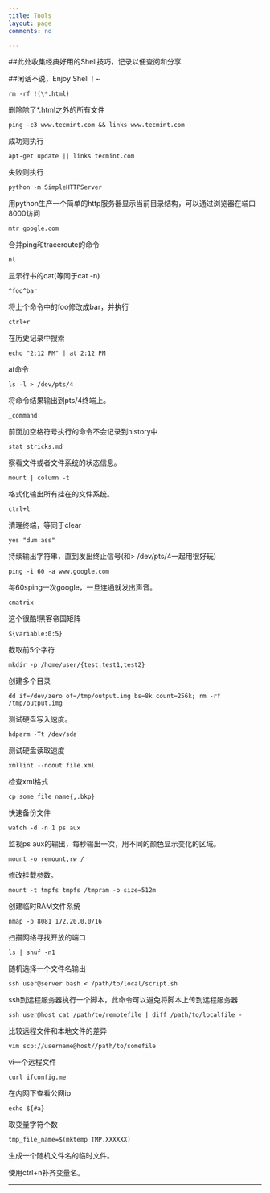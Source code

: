 ```yaml
---
title: Tools
layout: page
comments: no

---
```


##此处收集经典好用的Shell技巧，记录以便查阅和分享

##闲话不说，Enjoy Shell！~

	rm -rf !(\*.html)   
删除除了\*.html之外的所有文件

	ping -c3 www.tecmint.com && links www.tecmint.com	
成功则执行

	apt-get update || links tecmint.com		
失败则执行

	python -m SimpleHTTPServer
用python生产一个简单的http服务器显示当前目录结构，可以通过浏览器在端口8000访问

	mtr google.com
合并ping和traceroute的命令

	nl
显示行书的cat(等同于cat -n)

	^foo^bar
将上个命令中的foo修改成bar，并执行

	ctrl+r
在历史记录中搜索

	echo "2:12 PM" | at 2:12 PM
at命令

	ls -l > /dev/pts/4
将命令结果输出到pts/4终端上。

	_command
前面加空格符号执行的命令不会记录到history中

	stat stricks.md
察看文件或者文件系统的状态信息。

	mount | column -t
格式化输出所有挂在的文件系统。

	ctrl+l
清理终端，等同于clear

	yes "dum ass"
持续输出字符串，直到发出终止信号(和> /dev/pts/4一起用很好玩)

	ping -i 60 -a www.google.com
每60sping一次google，一旦连通就发出声音。

	cmatrix
这个很酷!黑客帝国矩阵

	${variable:0:5}
截取前5个字符

	mkdir -p /home/user/{test,test1,test2}
创建多个目录

	dd if=/dev/zero of=/tmp/output.img bs=8k count=256k; rm -rf /tmp/output.img
测试硬盘写入速度。

	hdparm -Tt /dev/sda
测试硬盘读取速度

	xmllint --noout file.xml
检查xml格式

	cp some_file_name{,.bkp}
快速备份文件

	watch -d -n 1 ps aux
监视ps aux的输出，每秒输出一次，用不同的颜色显示变化的区域。

	mount -o remount,rw /
修改挂载参数。

	mount -t tmpfs tmpfs /tmpram -o size=512m
创建临时RAM文件系统

	nmap -p 8081 172.20.0.0/16
扫描网络寻找开放的端口

	ls | shuf -n1
随机选择一个文件名输出

	ssh user@server bash < /path/to/local/script.sh
ssh到远程服务器执行一个脚本，此命令可以避免将脚本上传到远程服务器

	ssh user@host cat /path/to/remotefile | diff /path/to/localfile -
比较远程文件和本地文件的差异

	vim scp://username@host//path/to/somefile
vi一个远程文件

	curl ifconfig.me
在内网下查看公网ip

	echo ${#a}
取变量字符个数

	tmp_file_name=$(mktemp TMP.XXXXXX)
生成一个随机文件名的临时文件。

使用ctrl+n补齐变量名。

---

